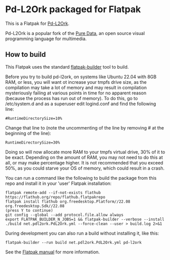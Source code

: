 # Pd-L2Ork packaged for Flatpak

This is a Flatpak for [Pd-L2Ork](http://l2ork.music.vt.edu/main/make-your-own-l2ork/software/).

Pd-L2Ork is a popular fork of the [Pure Data](http://puredata.info/), an open
source visual programming language for multimedia.

## How to build

This Flatpak uses the standard
[flatpak-builder](docs.flatpak.org/en/latest/flatpak-builder-command-reference.html)
tool to build.

Before you try to build pd-l2ork, on systems like Ubuntu 22.04 with 8GB RAM, or less, you will want ot increase your tmpfs drive size, as the compilation may take a lot of memory and may result in compilation mysteriously failing at various points in time for no apparent reason (because the process has run out of memory). To do this, go to /etc/system.d and as a superuser edit logind.conf and find the following line:

    #RuntimeDirectorySize=10%

Change that line to (note the uncommenting of the line by removing # at the beginning of the line):

    RuntimeDirectorySize=30%

Doing so will now allocate more RAM to your tmpfs virtual drive, 30% of it to be exact. Depending on the amount of RAM, you may not need to do this at all, or may make percentage higher. It is not recommended that you exceed 50%, as you could starve your OS of memory, which could result in a crash.

You can run a command like the following to build the package from this repo
and install it in your 'user' Flatpak installation:

    flatpak remote-add --if-not-exists flathub https://flathub.org/repo/flathub.flatpakrepo
    flatpak install flathub org.freedesktop.Platform//22.08 org.freedesktop.Sdk//22.08
    (press Y to continue)
    git config --global --add protocol.file.allow always
    export FLATPAK_BUILDER_N_JOBS=1 && flatpak-builder --verbose --install ./build net.pdl2ork.PdL2Ork.yml --force-clean --user > build.log 2>&1

During development you can also run a build without installing it, like this:

    flatpak-builder --run build net.pdl2ork.PdL2Ork.yml pd-l2ork

See the [Flatpak manual](http://docs.flatpak.org/en/latest/) for more information.
